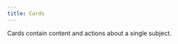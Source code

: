 ```yaml
---
title: Cards
---
```


<p class="mdc-typography--body1">Cards contain content and actions about a single subject.</p>
